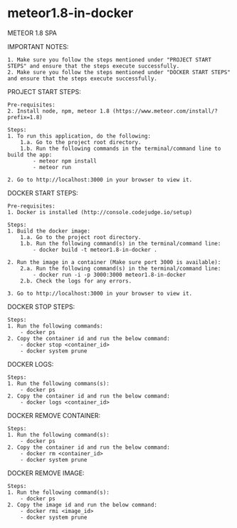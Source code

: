 # meteor1.8-in-docker
METEOR 1.8 SPA

IMPORTANT NOTES:

    1. Make sure you follow the steps mentioned under "PROJECT START STEPS" and ensure that the steps execute successfully. 
    2. Make sure you follow the steps mentioned under "DOCKER START STEPS" and ensure that the steps execute successfully. 

PROJECT START STEPS:

    Pre-requisites:
    2. Install node, npm, meteor 1.8 (https://www.meteor.com/install/?prefix=1.8)

    Steps:
    1. To run this application, do the following:
        1.a. Go to the project root directory.
        1.b. Run the following commands in the terminal/command line to build the app:
            - meteor npm install
            - meteor run
    
    2. Go to http://localhost:3000 in your browser to view it.


DOCKER START STEPS:

    Pre-requisites:
    1. Docker is installed (http://console.codejudge.io/setup)

    Steps:
    1. Build the docker image:
        1.a. Go to the project root directory.
        1.b. Run the following command(s) in the terminal/command line:
            - docker build -t meteor1.8-in-docker .

    2. Run the image in a container (Make sure port 3000 is available):        
        2.a. Run the following command(s) in the terminal/command line:
            - docker run -i -p 3000:3000 meteor1.8-in-docker
        2.b. Check the logs for any errors. 

    3. Go to http://localhost:3000 in your browser to view it.

DOCKER STOP STEPS:

    Steps:
    1. Run the following commands:
        - docker ps
    2. Copy the container id and run the below command:
        - docker stop <container_id> 
        - docker system prune

DOCKER LOGS:

    Steps:
    1. Run the following commans(s):
        - docker ps
    2. Copy the container id and run the below command:
        - docker logs <container_id>

DOCKER REMOVE CONTAINER:

    Steps:
    1. Run the following command(s):
        - docker ps
    2. Copy the container id and run the below command:
        - docker rm <container_id>
        - docker system prune

DOCKER REMOVE IMAGE:

    Steps:
    1. Run the following command(s):
        - docker ps
    2. Copy the image id and run the below command:
        - docker rmi <image_id>
        - docker system prune

